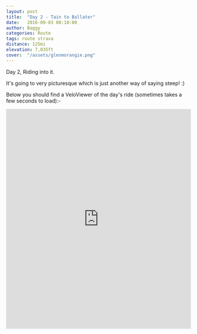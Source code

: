 ```yaml
---
layout: post
title:  "Day 2 - Tain to Ballater"
date:   2016-09-03 08:10:00
author: Baggy
categories: Route
tags: route strava
distance: 125mi
elevation: 7,035ft
cover:  "/assets/glenmorangie.png"
---
```


Day 2, Riding into it.

It's going to very picturesque which is just another way of saying
steep! :)

Below you should find a VeloViewer of the day's ride (sometimes takes a
few seconds to load):-

<iframe style="width:100%;height:600px;" src="https://veloviewer.com/routes/6928265/embed2" frameborder="0" scrolling="no"></iframe>
